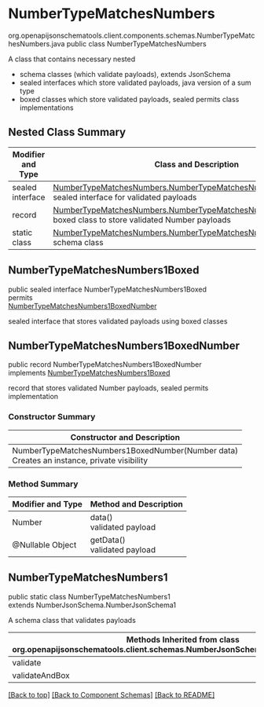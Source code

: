 # NumberTypeMatchesNumbers
org.openapijsonschematools.client.components.schemas.NumberTypeMatchesNumbers.java
public class NumberTypeMatchesNumbers<br>

A class that contains necessary nested
- schema classes (which validate payloads), extends JsonSchema
- sealed interfaces which store validated payloads, java version of a sum type
- boxed classes which store validated payloads, sealed permits class implementations

## Nested Class Summary
| Modifier and Type | Class and Description |
| ----------------- | ---------------------- |
| sealed interface | [NumberTypeMatchesNumbers.NumberTypeMatchesNumbers1Boxed](#numbertypematchesnumbers1boxed)<br> sealed interface for validated payloads |
| record | [NumberTypeMatchesNumbers.NumberTypeMatchesNumbers1BoxedNumber](#numbertypematchesnumbers1boxednumber)<br> boxed class to store validated Number payloads |
| static class | [NumberTypeMatchesNumbers.NumberTypeMatchesNumbers1](#numbertypematchesnumbers1)<br> schema class |

## NumberTypeMatchesNumbers1Boxed
public sealed interface NumberTypeMatchesNumbers1Boxed<br>
permits<br>
[NumberTypeMatchesNumbers1BoxedNumber](#numbertypematchesnumbers1boxednumber)

sealed interface that stores validated payloads using boxed classes

## NumberTypeMatchesNumbers1BoxedNumber
public record NumberTypeMatchesNumbers1BoxedNumber<br>
implements [NumberTypeMatchesNumbers1Boxed](#numbertypematchesnumbers1boxed)

record that stores validated Number payloads, sealed permits implementation

### Constructor Summary
| Constructor and Description |
| --------------------------- |
| NumberTypeMatchesNumbers1BoxedNumber(Number data)<br>Creates an instance, private visibility |

### Method Summary
| Modifier and Type | Method and Description |
| ----------------- | ---------------------- |
| Number | data()<br>validated payload |
| @Nullable Object | getData()<br>validated payload |

## NumberTypeMatchesNumbers1
public static class NumberTypeMatchesNumbers1<br>
extends NumberJsonSchema.NumberJsonSchema1

A schema class that validates payloads

| Methods Inherited from class org.openapijsonschematools.client.schemas.NumberJsonSchema.NumberJsonSchema1 |
| ------------------------------------------------------------------ |
| validate                                                           |
| validateAndBox                                                     |

[[Back to top]](#top) [[Back to Component Schemas]](../../../README.md#Component-Schemas) [[Back to README]](../../../README.md)
